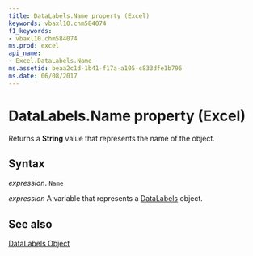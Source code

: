 ```yaml
---
title: DataLabels.Name property (Excel)
keywords: vbaxl10.chm584074
f1_keywords:
- vbaxl10.chm584074
ms.prod: excel
api_name:
- Excel.DataLabels.Name
ms.assetid: beaa2c1d-1b41-f17a-a105-c833dfe1b796
ms.date: 06/08/2017
---
```



# DataLabels.Name property (Excel)

Returns a  **String** value that represents the name of the object.


## Syntax

_expression_. `Name`

_expression_ A variable that represents a [DataLabels](Excel.DataLabels(object).md) object.


## See also


[DataLabels Object](Excel.DataLabels(object).md)

